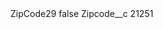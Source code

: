 <?xml version="1.0" encoding="UTF-8"?>
<CustomMetadata xmlns="http://soap.sforce.com/2006/04/metadata" xmlns:xsi="http://www.w3.org/2001/XMLSchema-instance" xmlns:xsd="http://www.w3.org/2001/XMLSchema">
    <label>ZipCode29</label>
    <protected>false</protected>
    <values>
        <field>Zipcode__c</field>
        <value xsi:type="xsd:string">21251</value>
    </values>
</CustomMetadata>
